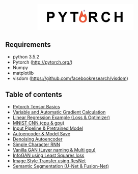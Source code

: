 <p align="center">
<img src="./logo/PyTorch.jpg" width="60%">
</p>

Requirements
-------------------------
- python 3.5.2
- Pytorch (http://pytorch.org/)
- Numpy
- matplotlib
- visdom (https://github.com/facebookresearch/visdom)

Table of contents
--------------------------
- [Pytorch Tensor Basics](https://github.com/GunhoChoi/Kind_PyTorch_Tutorial/blob/master/01_Tensor_Basics/pytorch_tensor_basic.ipynb)
- [Variable and Automatic Gradient Calculation](https://github.com/GunhoChoi/Kind_PyTorch_Tutorial/blob/master/02_Variable_Autograd/Variable_Autograd.ipynb)
- [Linear Regression Example (Loss & Optimizer)](https://github.com/GunhoChoi/Kind_PyTorch_Tutorial/blob/master/03_Linear_Regression/Linear_Regression.ipynb)
- [MNIST CNN (cpu & gpu)](https://github.com/GunhoChoi/Kind_PyTorch_Tutorial/blob/master/04_MNIST_CNN/MNIST_CNN.ipynb)
- [Input Pipeline & Pretrained Model](https://github.com/GunhoChoi/Kind_PyTorch_Tutorial/blob/master/05_Input_Pipeline_Pretrained/Input_Pipeline_Pretrained.ipynb)
- [Autoencoder & Model Save](https://github.com/GunhoChoi/Kind_PyTorch_Tutorial/blob/master/06_Autoencoder_Model_Save)
- [Denoising Autoencoder](https://github.com/GunhoChoi/Kind_PyTorch_Tutorial/tree/master/07_Denoising_Autoencoder)
- [Simple Character RNN](https://github.com/GunhoChoi/Kind_PyTorch_Tutorial/blob/master/08_Simple_Char_RNN/Simple_Char_RNN.ipynb)
- [Vanilla GAN (Layer naming & Multi gpu)](https://github.com/GunhoChoi/Kind_PyTorch_Tutorial/tree/master/09_GAN_LayerName_MultiGPU)
- [InfoGAN using Least Squares loss](https://github.com/GunhoChoi/Kind_PyTorch_Tutorial/tree/master/10_InfoGAN_Least_Squares_Loss)
- [Image Style Transfer using ResNet](https://github.com/GunhoChoi/Kind_PyTorch_Tutorial/tree/master/11_StyleTransfer_ResNet)
- [Semantic Segmentation (U-Net & Fusion-Net)](https://github.com/GunhoChoi/Kind_PyTorch_Tutorial/tree/master/12_Semantic_Segmentation)

